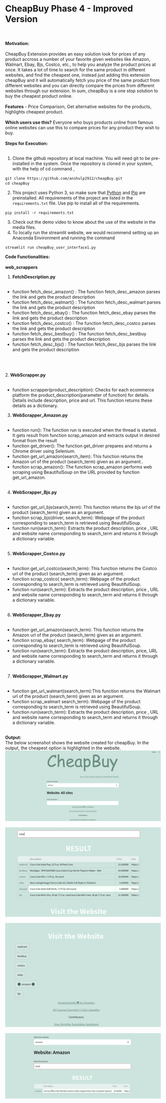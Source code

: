 # CheapBuy Phase 4 - Improved Version<br><br>
**Motivation:**<br><br>
CheapBuy Extension provides an easy solution look for prices of any product accross a number of your favorite 
given websites like Amazon, Walmart, Ebay, Bjs, Costco, etc., to help you analyze the product prices at once.
It takes a lot of time to search for the same product in different websites, and find the cheapest one, 
instead just adding this extension cheapBuy and it will automatically fetch you price of the same product from different websites and you can directly compare the prices from different websites through our extension. In sum, cheapBuy is a one stop solution to buy the cheapest product online.
<br><br>
**Features** - Price Comparison, Get alternative websites for the products, highlights cheapest product.
<br><br>
**Which users use this?**
Everyone who buys products online from famous online websites can use this to compare prices for any product they wish to buy.
<br><br>
**Steps for Execution:**
<br><br>
1. Clone the github repository at local machine. You will need git to be pre-installed in the system. Once the repository is cloned in your system, with the help of cd command ,
```
git clone https://github.com/anshulp2912/cheapBuy.git
cd cheapBuy
```
2. This project uses Python 3, so make sure that [Python](https://www.python.org/downloads/) and [Pip](https://pip.pypa.io/en/stable/installation/) are preinstalled. All requirements of the project are listed in the ```requirements.txt``` file. Use pip to install all of the requirements.
```
pip install -r requirements.txt
```
3. Check out the demo video to know about the use of the website in the media files.
4. To locally run the streamlit website, we would recommend setting up an Anaconda Environment and running the command
```
streamlit run cheapBuy_user_interface1.py
```
**Code Functionalities:**
<br><br>
**web_scrappers**
1. **FetchDescription.py**
<br><br>
* function fetch_desc_amazon() : The function fetch_desc_amazon parses the link and gets the product description <br>
* function fetch_desc_walmart() : The function fetch_desc_walmart parses the link and gets the product description <br>
* function fetch_desc_ebay() : The function fetch_desc_ebay parses the link and gets the product description <br>
* function fetch_desc_costco() : The function fetch_desc_costco parses the link and gets the product description <br> 
* function fetch_desc_bestbuy() : The function fetch_desc_bestbuy parses the link and gets the product description <br> 
* function fetch_desc_bjs() : The function fetch_desc_bjs parses the link and gets the product description <br> 

<br><br><br>
2. **WebScrapper.py**<br> <br>
* function scrapper(product_description): Checks for each ecommerce platform the product_description(parameter of function) for details. Details include description, price and url. This function returns these details as a dictionary.
3. **WebScrapper_Amazon.py** <br><br>
* function run(): The function run is executed when the thread is started. It gets result from function scrap_amazon and extracts output in desired format from the result<br>
* function get_driver(): The function get_driver prepares and returns a Chrome driver using Selenium.<br>
* function get_url_amazon(search_item): This function returns the Amazon url of the product (search_term) given as an argument..<br>
* function scrap_amazon(): The function scrap_amazon performs web scraping using BeautifulSoup on the URL provided by function get_url_amazon.
<br><br> 
4. **WebScrapper_Bjs.py** <br><br>
* function get_url_bjs(search_term): This function returns the bjs url of the product (search_term) given as an argument.<br>
* function scrap_bjs(driver, search_term): Webpage of the product corresponding to search_term is retrieved using BeautifulSoup. <br>
* function run(search_term): Extracts the product description, price , URL and website name corresponding to search_term and returns it through a dictionary variable.
<br><br>
5. **WebScrapper_Costco.py**<br><br>
* function get_url_costco(search_term): This function returns the Costco url of the product (search_term) given as an argument.<br>
* function scrap_costco( search_term): Webpage of the product corresponding to search_term is retrieved using BeautifulSoup.<br>
* function run(search_term): Extracts the product description, price , URL and website name corresponding to search_term and returns it through a dictionary variable.
<br><br> 
6. **WebScrapper_Ebay.py** <br><br>
* function get_url_amazon(search_term): This function returns the Amazon url of the product (search_term) given as an argument.<br>
* function scrap_ebay( search_term): Webpage of the product corresponding to search_term is retrieved using BeautifulSoup.<br>
* function run(search_term): Extracts the product description, price, URL and website name corresponding to search_term and returns it through a dictionary variable.
<br><br>
7. **WebScrapper_Walmart.py** <br><br>
* function get_url_walmart(search_term):This function returns the Walmart url of the product (search_term) given as an argument.<br>
* function scrap_walmart search_term): Webpage of the product corresponding to search_term is retrieved using BeautifulSoup.<br>
* function run(search_term): Extracts the product description, price , URL and website name corresponding to search_term and returns it through a dictionary variable.
<br><br>

**Output:**<br>
The below screenshot shows the website created for cheapBuy. In the output, the cheapest option is highlighted in the website.<br>
<img src = "https://github.com/EZ7051/cheapBuy/blob/main/media/home1.jpeg"><br><br>
<img src = "https://github.com/EZ7051/cheapBuy/blob/main/media/results.jpeg"><br><br>
<img src = "https://github.com/EZ7051/cheapBuy/blob/main/media/allWebsiteslinks.jpeg"><br><br>
<img src = "https://github.com/EZ7051/cheapBuy/blob/main/media/singleWebsite.jpeg"><br><br>
